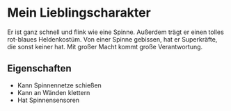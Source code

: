 # Mein Lieblingscharakter
Er ist ganz schnell und flink wie eine Spinne.
Außerdem trägt er einen tolles rot-blaues Heldenkostüm.
Von einer Spinne gebissen, hat er Superkräfte, die sonst keiner hat.
Mit großer Macht kommt große Verantwortung.

## Eigenschaften
* Kann Spinnennetze schießen
* Kann an Wänden klettern
* Hat Spinnensensoren
